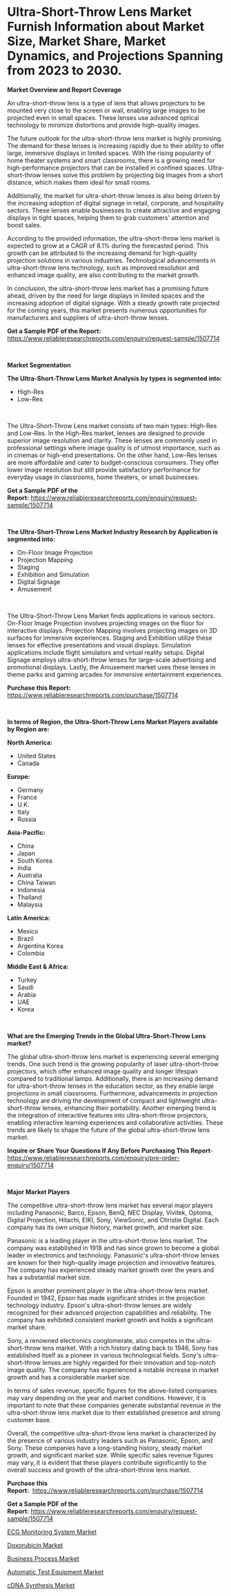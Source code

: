 <p><h1>Ultra-Short-Throw Lens Market Furnish Information about Market Size, Market Share, Market Dynamics, and Projections Spanning from 2023 to 2030.</h1></p><p><strong>Market Overview and Report Coverage</strong></p>
<p><p>An ultra-short-throw lens is a type of lens that allows projectors to be mounted very close to the screen or wall, enabling large images to be projected even in small spaces. These lenses use advanced optical technology to minimize distortions and provide high-quality images.</p><p>The future outlook for the ultra-short-throw lens market is highly promising. The demand for these lenses is increasing rapidly due to their ability to offer large, immersive displays in limited spaces. With the rising popularity of home theater systems and smart classrooms, there is a growing need for high-performance projectors that can be installed in confined spaces. Ultra-short-throw lenses solve this problem by projecting big images from a short distance, which makes them ideal for small rooms.</p><p>Additionally, the market for ultra-short-throw lenses is also being driven by the increasing adoption of digital signage in retail, corporate, and hospitality sectors. These lenses enable businesses to create attractive and engaging displays in tight spaces, helping them to grab customers' attention and boost sales.</p><p>According to the provided information, the ultra-short-throw lens market is expected to grow at a CAGR of 8.1% during the forecasted period. This growth can be attributed to the increasing demand for high-quality projection solutions in various industries. Technological advancements in ultra-short-throw lens technology, such as improved resolution and enhanced image quality, are also contributing to the market growth.</p><p>In conclusion, the ultra-short-throw lens market has a promising future ahead, driven by the need for large displays in limited spaces and the increasing adoption of digital signage. With a steady growth rate projected for the coming years, this market presents numerous opportunities for manufacturers and suppliers of ultra-short-throw lenses.</p></p>
<p><strong>Get a Sample PDF of the Report:</strong> <a href="https://www.reliableresearchreports.com/enquiry/request-sample/1507714">https://www.reliableresearchreports.com/enquiry/request-sample/1507714</a></p>
<p>&nbsp;</p>
<p><strong>Market Segmentation</strong></p>
<p><strong>The Ultra-Short-Throw Lens Market Analysis by types is segmented into:</strong></p>
<p><ul><li>High-Res</li><li>Low-Res</li></ul></p>
<p>&nbsp;</p>
<p><p>The Ultra-Short-Throw Lens market consists of two main types: High-Res and Low-Res. In the High-Res market, lenses are designed to provide superior image resolution and clarity. These lenses are commonly used in professional settings where image quality is of utmost importance, such as in cinemas or high-end presentations. On the other hand, Low-Res lenses are more affordable and cater to budget-conscious consumers. They offer lower image resolution but still provide satisfactory performance for everyday usage in classrooms, home theaters, or small businesses.</p></p>
<p><strong>Get a Sample PDF of the Report:</strong>&nbsp;<a href="https://www.reliableresearchreports.com/enquiry/request-sample/1507714">https://www.reliableresearchreports.com/enquiry/request-sample/1507714</a></p>
<p>&nbsp;</p>
<p><strong>The Ultra-Short-Throw Lens Market Industry Research by Application is segmented into:</strong></p>
<p><ul><li>On-Floor Image Projection</li><li>Projection Mapping</li><li>Staging</li><li>Exhibition and Simulation</li><li>Digital Signage</li><li>Amusement</li></ul></p>
<p>&nbsp;</p>
<p><p>The Ultra-Short-Throw Lens Market finds applications in various sectors. On-Floor Image Projection involves projecting images on the floor for interactive displays. Projection Mapping involves projecting images on 3D surfaces for immersive experiences. Staging and Exhibition utilize these lenses for effective presentations and visual displays. Simulation applications include flight simulators and virtual reality setups. Digital Signage employs ultra-short-throw lenses for large-scale advertising and promotional displays. Lastly, the Amusement market uses these lenses in theme parks and gaming arcades for immersive entertainment experiences.</p></p>
<p><strong>Purchase this Report:</strong>&nbsp; <a href="https://www.reliableresearchreports.com/purchase/1507714">https://www.reliableresearchreports.com/purchase/1507714</a></p>
<p>&nbsp;</p>
<p><strong>In terms of Region, the Ultra-Short-Throw Lens Market Players available by Region are:</strong></p>
<p>
    <p> <strong> North America: </strong>
        <ul>
            <li>United States</li>
            <li>Canada</li>
        </ul>
        </p> 
    <p> <strong> Europe: </strong>
        <ul>
            <li>Germany</li>
            <li>France</li>
            <li>U.K.</li>
            <li>Italy</li>
            <li>Russia</li>
        </ul>
        </p> 
    <p> <strong> Asia-Pacific: </strong>
        <ul>
            <li>China</li>
            <li>Japan</li>
            <li>South Korea</li>
            <li>India</li>
            <li>Australia</li>
            <li>China Taiwan</li>
            <li>Indonesia</li>
            <li>Thailand</li>
            <li>Malaysia</li>
        </ul>
        </p> 
    <p> <strong> Latin America: </strong>
        <ul>
            <li>Mexico</li>
            <li>Brazil</li>
            <li>Argentina Korea</li>
            <li>Colombia</li>
        </ul>
        </p> 
    <p> <strong> Middle East & Africa: </strong>
        <ul>
            <li>Turkey</li>
            <li>Saudi</li>
            <li>Arabia</li>
            <li>UAE</li>
            <li>Korea</li>
        </ul>
    </p>
    </p>
<p>&nbsp;</p>
<p><strong>What are the Emerging Trends in the Global Ultra-Short-Throw Lens market?</strong></p>
<p><p>The global ultra-short-throw lens market is experiencing several emerging trends. One such trend is the growing popularity of laser ultra-short-throw projectors, which offer enhanced image quality and longer lifespan compared to traditional lamps. Additionally, there is an increasing demand for ultra-short-throw lenses in the education sector, as they enable large projections in small classrooms. Furthermore, advancements in projection technology are driving the development of compact and lightweight ultra-short-throw lenses, enhancing their portability. Another emerging trend is the integration of interactive features into ultra-short-throw projectors, enabling interactive learning experiences and collaborative activities. These trends are likely to shape the future of the global ultra-short-throw lens market.</p></p>
<p><strong>Inquire or Share Your Questions If Any Before Purchasing This Report</strong>- <a href="https://www.reliableresearchreports.com/enquiry/pre-order-enquiry/1507714">https://www.reliableresearchreports.com/enquiry/pre-order-enquiry/1507714</a></p>
<p>&nbsp;</p>
<p><strong>Major Market Players</strong></p>
<p><p>The competitive ultra-short-throw lens market has several major players including Panasonic, Barco, Epson, BenQ, NEC Display, Vivitek, Optoma, Digital Projection, Hitachi, EIKI, Sony, ViewSonic, and Christie Digital. Each company has its own unique history, market growth, and market size.</p><p>Panasonic is a leading player in the ultra-short-throw lens market. The company was established in 1918 and has since grown to become a global leader in electronics and technology. Panasonic's ultra-short-throw lenses are known for their high-quality image projection and innovative features. The company has experienced steady market growth over the years and has a substantial market size.</p><p>Epson is another prominent player in the ultra-short-throw lens market. Founded in 1942, Epson has made significant strides in the projection technology industry. Epson's ultra-short-throw lenses are widely recognized for their advanced projection capabilities and reliability. The company has exhibited consistent market growth and holds a significant market share.</p><p>Sony, a renowned electronics conglomerate, also competes in the ultra-short-throw lens market. With a rich history dating back to 1946, Sony has established itself as a pioneer in various technological fields. Sony's ultra-short-throw lenses are highly regarded for their innovation and top-notch image quality. The company has experienced a notable increase in market growth and has a considerable market size.</p><p>In terms of sales revenue, specific figures for the above-listed companies may vary depending on the year and market conditions. However, it is important to note that these companies generate substantial revenue in the ultra-short-throw lens market due to their established presence and strong customer base.</p><p>Overall, the competitive ultra-short-throw lens market is characterized by the presence of various industry leaders such as Panasonic, Epson, and Sony. These companies have a long-standing history, steady market growth, and significant market size. While specific sales revenue figures may vary, it is evident that these players contribute significantly to the overall success and growth of the ultra-short-throw lens market.</p></p>
<p><strong>Purchase this Report:</strong>&nbsp;&nbsp;<a href="https://www.reliableresearchreports.com/purchase/1507714">https://www.reliableresearchreports.com/purchase/1507714</a></p>
<p></p>
<p><strong>Get a Sample PDF of the Report:</strong>&nbsp;<a href="https://www.reliableresearchreports.com/enquiry/request-sample/1507714">https://www.reliableresearchreports.com/enquiry/request-sample/1507714</a></p>
<p><p><a href="https://www.linkedin.com/pulse/ecg-monitoring-system-market-size-forecast-2023-2030-market-iq-hub/">ECG Monitoring System Market</a></p><p><a href="https://www.linkedin.com/pulse/doxorubicin-market-size-forecast-2023-2030-smart-survey-reports/">Doxorubicin Market</a></p><p><a href="https://medium.com/@roscoemayer1990/business-process-market-the-key-to-successful-business-strategy-forecast-till-2030-58d69a1276b1">Business Process Market</a></p><p><a href="https://www.linkedin.com/pulse/automatic-test-equipment-market-size-forecast-2023-2030/">Automatic Test Equipment Market</a></p><p><a href="https://medium.com/@lloydgrimes52/cdna-synthesis-market-opportunities-and-strategies-forecast-for-period-from-2023-2030-495b77ce85f2">cDNA Synthesis Market</a></p></p>